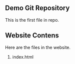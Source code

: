 ## Demo Git Repository

This is the first file in repo.

## Website Contens

Here are the files in the website.

1. index.html


